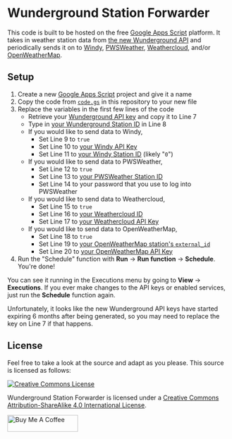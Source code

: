 # Wunderground Station Forwarder

This code is built to be hosted on the free [Google Apps Script](https://developers.google.com/apps-script) platform. It takes in weather station data from [the new Wunderground API](https://www.wunderground.com/member/api-keys) and periodically sends it on to [Windy](https://windy.com/), [PWSWeather](https://pwsweather.com/), [Weathercloud](https://weathercloud.com/), and/or [OpenWeatherMap](https://openweathermap.org/).

## Setup

1. Create a new [Google Apps Script](https://script.google.com/) project and give it a name
2. Copy the code from [`code.gs`](https://raw.githubusercontent.com/leoherzog/WundergroundStationForwarder/master/code.gs) in this repository to your new file
3. Replace the variables in the first few lines of the code
    - Retrieve your [Wunderground API key](https://www.wunderground.com/member/api-keys) and copy it to Line 7
    - Type in [your Wunderground Station ID](https://www.wunderground.com/member/devices) in Line 8
    - If you would like to send data to Windy,
      - Set Line 9 to `true`
      - Set Line 10 to [your Windy API Key](https://stations.windy.com/stations)
      - Set Line 11 to [your Windy Station ID](https://stations.windy.com/stations) (likely "`0`")
    - If you would like to send data to PWSWeather,
      - Set Line 12 to `true`
      - Set Line 13 to [your PWSWeather Station ID](https://www.pwsweather.com/stationlist.php)
      - Set Line 14 to your password that you use to log into PWSWeather
    - If you would like to send data to Weathercloud,
      - Set Line 15 to `true`
      - Set Line 16 to [your Weathercloud ID](https://app.weathercloud.net/devices)
      - Set Line 17 to [your Weathercloud API Key](https://app.weathercloud.net/devices)
    - If you would like to send data to OpenWeatherMap,
      - Set Line 18 to `true`
      - Set Line 19 to [your OpenWeatherMap station's `external_id`](https://openweathermap.org/stations#create_station)
      - Set Line 20 to [your OpenWeatherMap API Key](https://home.openweathermap.org/api_keys)
4. Run the "Schedule" function with **Run** → **Run function** → **Schedule**. You're done!

You can see it running in the Executions menu by going to **View** → **Executions**. If you ever make changes to the API keys or enabled services, just run the **Schedule** function again.

Unfortunately, it looks like the new Wunderground API keys have started expiring 6 months after being generated, so you may need to replace the key on Line 7 if that happens.

## License

Feel free to take a look at the source and adapt as you please. This source is licensed as follows:

[![Creative Commons License](https://i.creativecommons.org/l/by-sa/4.0/88x31.png)](http://creativecommons.org/licenses/by-sa/4.0/)

Wunderground Station Forwarder is licensed under a [Creative Commons Attribution-ShareAlike 4.0 International License](http://creativecommons.org/licenses/by-sa/4.0/).

<a href="https://www.buymeacoffee.com/leoherzog" target="_blank"><img src="https://cdn.buymeacoffee.com/buttons/default-orange.png" alt="Buy Me A Coffee" style="height: 38px !important;width: 160px !important;" ></a>
